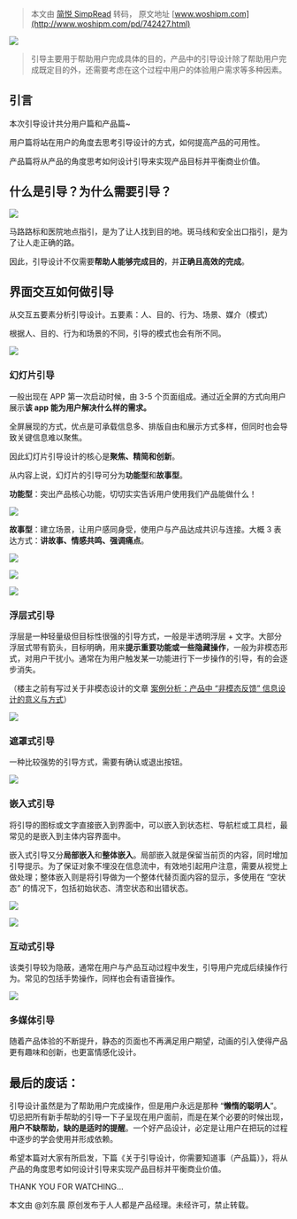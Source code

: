 > 本文由 [简悦 SimpRead](http://ksria.com/simpread/) 转码， 原文地址 [www.woshipm.com](http://www.woshipm.com/pd/742427.html)

![](http://image.woshipm.com/wp-files/img/102.jpg)

> 引导主要用于帮助用户完成具体的目的，产品中的引导设计除了帮助用户完成既定目的外，还需要考虑在这个过程中用户的体验用户需求等多种因素。

**引言**
------

本次引导设计共分用户篇和产品篇~

用户篇将站在用户的角度去思考引导设计的方式，如何提高产品的可用性。

产品篇将从产品的角度思考如何设计引导来实现产品目标并平衡商业价值。

**什么是引导？为什么需要引导？**
------------------

![](http://image.woshipm.com/wp-files/2017/08/DJkNPsIHpq467NsEwRN0.png)

马路路标和医院地点指引，是为了让人找到目的地。斑马线和安全出口指引，是为了让人走正确的路。

因此，引导设计不仅需要**帮助人能够完成目的**，并**正确且高效的完成**。

**界面交互如何做引导**
-------------

从交互五要素分析引导设计。五要素：人、目的、行为、场景、媒介（模式）

根据人、目的、行为和场景的不同，引导的模式也会有所不同。

![](http://image.woshipm.com/wp-files/2017/08/5jlNHGzbVk9ZPqhNL1lB.png)

### **幻灯片引导**

一般出现在 APP 第一次启动时候，由 3-5 个页面组成。通过近全屏的方式向用户展示**该 app 能为用户解决什么样的需求。**

全屏展现的方式，优点是可承载信息多、排版自由和展示方式多样，但同时也会导致关键信息难以聚焦。

因此幻灯片引导设计的核心是**聚焦、精简和创新**。

从内容上说，幻灯片的引导可分为**功能型**和**故事型**。

**功能型**：突出产品核心功能，切切实实告诉用户使用我们产品能做什么！

![](http://image.woshipm.com/wp-files/2017/08/KGnsuauuM23yJUs1R2zT.png)

**故事型**：建立场景，让用户感同身受，使用户与产品达成共识与连接。大概 3 表达方式：**讲故事、情感共鸣、强调痛点**。

![](http://image.woshipm.com/wp-files/2017/08/aktzDLLCmhZDLXYfUwpz.png)

![](http://image.woshipm.com/wp-files/2017/08/9gJZcbOPyZdgvpn519b5.png)

![](http://image.woshipm.com/wp-files/2017/08/EfK1PgU0weMQDZyvJaTj.png)

### **浮层式引导**

浮层是一种轻量级但目标性很强的引导方式，一般是半透明浮层 + 文字。大部分浮层式带有箭头，目标明确，用来**提示重要功能或一些隐藏操作**，一般为非模态形式，对用户干扰小。通常在为用户触发某一功能进行下一步操作的引导，有的会逐步消失。

（楼主之前有写过关于非模态设计的文章 [案例分析：产品中 “非模态反馈” 信息设计的意义与方式](http://www.woshipm.com/pd/648078.html)）

![](http://image.woshipm.com/wp-files/2017/08/xo8YiM5cCJoS2hH6MGlu.png)

### **遮罩式引导**

一种比较强势的引导方式，需要有确认或退出按钮。

![](http://image.woshipm.com/wp-files/2017/08/vSR4yhBbuRrAci0QmLAK.png)

### **嵌入式引导**

将引导的图标或文字直接嵌入到界面中，可以嵌入到状态栏、导航栏或工具栏，最常见的是嵌入到主体内容界面中。

嵌入式引导又分**局部嵌入**和**整体嵌入**。局部嵌入就是保留当前页的内容，同时增加引导提示。为了保证对象不埋没在信息流中，有效地引起用户注意，需要从视觉上做处理；整体嵌入则是将引导做为一个整体代替页面内容的显示，多使用在 “空状态” 的情况下，包括初始状态、清空状态和出错状态。

![](http://image.woshipm.com/wp-files/2017/08/b98jwlONhaxUUOTQZkIc.png)

![](http://image.woshipm.com/wp-files/2017/08/HGiXTLn5UEAD5hyDG7DT.png)

### **互动式引导**

该类引导较为隐蔽，通常在用户与产品互动过程中发生，引导用户完成后续操作行为。常见的包括手势操作，同样也会有语音操作。

![](http://image.woshipm.com/wp-files/2017/08/JVQi9eBwRksKxTtDV2Hm.png)

### **多媒体引导**

随着产品体验的不断提升，静态的页面也不再满足用户期望，动画的引入使得产品更有趣味和创新，也更富情感化设计。

最后的废话：
------

引导设计虽然是为了帮助用户完成操作，但是用户永远是那种 “**懒惰的聪明人**”。切忌把所有新手帮助的引导一下子呈现在用户面前，而是在某个必要的时候出现，**用户不缺帮助，缺的是适时的提醒**。一个好产品设计，必定是让用户在把玩的过程中逐步的学会使用并形成依赖。

希望本篇对大家有所启发，下篇《关于引导设计，你需要知道事（产品篇）》，将从产品的角度思考如何设计引导来实现产品目标并平衡商业价值。

THANK YOU FOR WATCHING…

本文由 @刘东晨 原创发布于人人都是产品经理。未经许可，禁止转载。